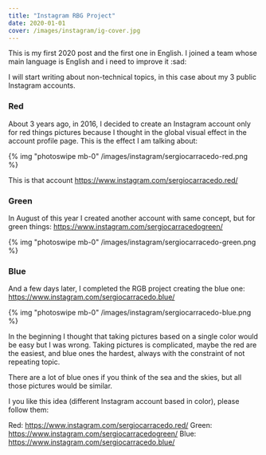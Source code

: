 ```yaml
---
title: "Instagram RBG Project"
date: 2020-01-01
cover: /images/instagram/ig-cover.jpg
---
```

This is my first 2020 post and the first one in English. I joined a team whose main language is English and i need to improve it :sad:

I will start writing about non-technical topics, in this case about my 3 public Instagram accounts.

### Red

About 3 years ago, in 2016, I decided to create an Instagram account only for red things pictures because I thought in the global visual effect in the account profile page. This is the effect I am talking about:

{% img "photoswipe mb-0" /images/instagram/sergiocarracedo-red.png %}
&nbsp;

This is that account https://www.instagram.com/sergiocarracedo.red/

### Green

In August of this year I created another account with same concept, but for green things: https://www.instagram.com/sergiocarracedogreen/

{% img "photoswipe mb-0" /images/instagram/sergiocarracedo-green.png %}

### Blue

And a few days later, I completed the RGB project creating the blue one: https://www.instagram.com/sergiocarracedo.blue/

{% img "photoswipe mb-0" /images/instagram/sergiocarracedo-blue.png %}
&nbsp;

In the beginning I thought that taking pictures based on a single color would be easy but I was wrong. Taking pictures is complicated, maybe the red are the easiest, and blue ones the hardest, always with the constraint of not repeating topic.

There are a lot of blue ones if you think of the sea and the skies, but all those pictures would be similar.

I you like this idea (different Instagram account based in color), please follow them:

Red: https://www.instagram.com/sergiocarracedo.red/
Green: https://www.instagram.com/sergiocarracedogreen/
Blue: https://www.instagram.com/sergiocarracedo.blue/
